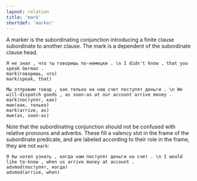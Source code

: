 ```yaml
---
layout: relation
title: 'mark'
shortdef: 'marker'
---
```


A marker is the subordinating conjunction introducing a finite clause subordinate to another clause.
The mark is a dependent of the subordinate clause head.

~~~ sdparse
Я не знал , что ты говоришь по-немецки . \n I didn't know , that you speak German .
mark(говоришь, что)
mark(speak, that)
~~~

~~~ sdparse
Мы отправим товар , как только на наш счет поступят деньги . \n We will-dispatch goods , as soon-as at our account arrive money .
mark(поступят, как)
mwe(как, только)
mark(arrive, as)
mwe(as, soon-as)
~~~

Note that the subordinating conjunction should not be confused with relative pronouns and adverbs.
These fill a valency slot in the frame of the subordinate predicate,
and are labeled according to their role in the frame, they are not `mark`:

~~~ sdparse
Я бы хотел узнать , когда нам поступят деньги на счет . \n I would like to-know , when us arrive money at account .
advmod(поступят, когда)
advmod(arrive, when)
~~~
